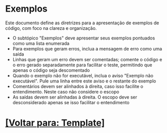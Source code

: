 # Exemplos

Este documento define as diretrizes para a apresentação de exemplos de código, com foco na clareza e organização.

- O subtópico "Exemplos" deve apresentar seus exemplos pontuados como uma lista enumerada
- Para exemplos que geram erros, inclua a mensagem de erro como uma saída
- Linhas que geram um erro devem ser comentadas; comente o código e o erro gerado separadamente para facilitar o teste, permitindo que apenas o código seja descomentado
- Quando o exemplo não for executável, inclua o aviso "Exemplo não executável". Pule uma linha entre este aviso e o restante do exemplo
- Comentários devem ser alinhados à direita, caso isso facilite o entendimento. Neste caso não considere o escopo
- As saídas devem ser alinhadas à direita. O escopo deve ser desconsiderado apenas se isso facilitar o entendimento

# [[Voltar para: Template]](./1-template.md)